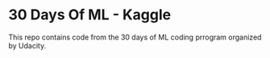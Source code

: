 # 30 Days Of ML - Kaggle
This repo contains code from the 30 days of ML coding prrogram organized by Udacity. 
